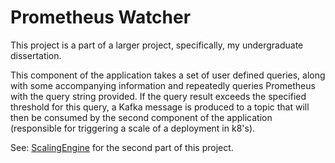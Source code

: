 # Prometheus Watcher

This project is a part of a larger project, specifically, my undergraduate dissertation. 

This component of the application takes a set of user defined queries, along with some accompanying information and repeatedly queries Prometheus with the query string provided. If the query result exceeds the specified threshold for this query, a Kafka message is produced to a topic that will then be consumed by the second component of the application (responsible for triggering a scale of a deployment in k8's). 

See: [ScalingEngine](https://github.com/Sicarius154/ScalingEngine) for the second part of this project.
